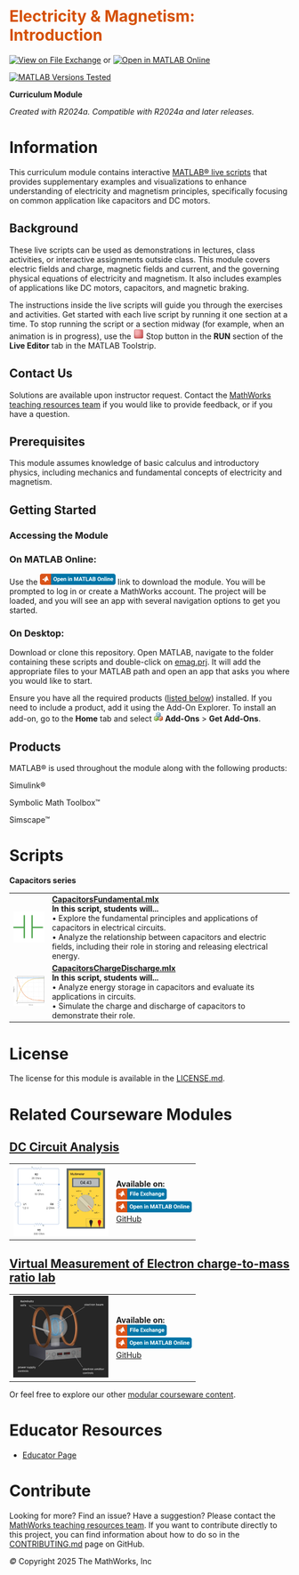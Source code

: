 
<a id="T_DEF03274"></a>

# <span style="color:rgb(213,80,0)">Electricity & Magnetism: Introduction</span>
<a id="H_053613DF"></a>


[![View on File Exchange](https://www.mathworks.com/matlabcentral/images/matlab-file-exchange.svg)](https://www.mathworks.com/matlabcentral/fileexchange/180193-electricity-magnetism-introduction) or [![Open in MATLAB Online](https://www.mathworks.com/images/responsive/global/open-in-matlab-online.svg)](https://matlab.mathworks.com/open/github/v1?repo=MathWorks-Teaching-Resources/Electricity-Magnetism&project=emag.prj&file=README.mlx)

[![MATLAB Versions Tested](https://img.shields.io/endpoint?url=https%3A%2F%2Fraw.githubusercontent.com%2FMathWorks-Teaching-Resources%2FElectricity-Magnetism%2Frelease%2FImages%2FTestedWith.json)](https://MathWorks-Teaching-Resources.github.io/Electricity-Magnetism)

**Curriculum Module**

_Created with R2024a. Compatible with R2024a and later releases._

# Information

This curriculum module contains interactive [MATLAB® live scripts](https://www.mathworks.com/products/matlab/live-editor.html) that provides supplementary examples and visualizations to enhance understanding of electricity and magnetism principles, specifically focusing on common application like capacitors and DC motors.

<a id="H_F00D98E4"></a>

## Background

These live scripts can be used as demonstrations in lectures, class activities, or interactive assignments outside class. This module covers electric fields and charge, magnetic fields and current, and the governing physical equations of electricity and magnetism. It also includes examples of applications like DC motors, capacitors, and magnetic braking.


The instructions inside the live scripts will guide you through the exercises and activities. Get started with each live script by running it one section at a time. To stop running the script or a section midway (for example, when an animation is in progress), use the <img src="Images/image_0.png" width="19" alt="image_0.png"> Stop button in the **RUN** section of the **Live Editor** tab in the MATLAB Toolstrip.

## Contact Us

Solutions are available upon instructor request. Contact the [MathWorks teaching resources team](mailto:onlineteaching@mathworks.com) if you would like to provide feedback, or if you have a question.

<a id="H_30BC7141"></a>

## Prerequisites

This module assumes knowledge of basic calculus and introductory physics, including mechanics and fundamental concepts of electricity and magnetism.

<a id="H_330E72C3"></a>

## Getting Started
### Accessing the Module
### **On MATLAB Online:**

Use the [<img src="Images/image_1.png" width="136" alt="image_1.png">](https://matlab.mathworks.com/open/github/v1?repo=MathWorks-Teaching-Resources/emag&project=emag.prj) link to download the module. You will be prompted to log in or create a MathWorks account. The project will be loaded, and you will see an app with several navigation options to get you started.

### **On Desktop:**

Download or clone this repository. Open MATLAB, navigate to the folder containing these scripts and double\-click on [emag.prj](https://matlab.mathworks.com/open/github/v1?repo=MathWorks-Teaching-Resources/Electricity-Magnetism&project=emag.prj&file=README.mlx). It will add the appropriate files to your MATLAB path and open an app that asks you where you would like to start. 


Ensure you have all the required products ([listed below](#H_E850B4FF)) installed. If you need to include a product, add it using the Add\-On Explorer. To install an add\-on, go to the **Home** tab and select  <img src="Images/image_2.png" width="16" alt="image_2.png"> **Add-Ons** > **Get Add-Ons**. 

<a id="H_E850B4FF"></a>

## Products

MATLAB® is used throughout the module along with the following products:


Simulink®


Symbolic Math Toolbox™


Simscape™

<a id="H_E8C62B23"></a>

# Scripts

**Capacitors series**

|||
| :-- | :-- |
| <img src="Images/image_3.svg" width="171" alt="image_3.svg"> <br>  | [**CapacitorsFundamental.mlx**](https://matlab.mathworks.com/open/github/v1?repo=MathWorks-Teaching-Resources/Electricity-Magnetism&project=emag.prj&file=Scripts/CapacitorsFundamentals.mlx) <br> **In this script, students will...** <br> $\bullet$ Explore the fundamental principles and applications of capacitors in electrical circuits. <br> $\bullet$ Analyze the relationship between capacitors and electric fields, including their role in storing and releasing electrical energy. <br>   |
| <img src="Images/image_4.png" width="171" alt="image_4.png"> <br>  | [**CapacitorsChargeDischarge.mlx**](https://matlab.mathworks.com/open/github/v1?repo=MathWorks-Teaching-Resources/Electricity-Magnetism&project=emag.prj&file=Scripts/CapacitorsChargeDischarge.mlx) <br> **In this script, students will...** <br> $\bullet$ Analyze energy storage in capacitors and evaluate its applications in circuits. <br> $\bullet$ Simulate the charge and discharge of capacitors to demonstrate their role. <br>   |

<a id="H_F61733D7"></a>

# License

The license for this module is available in the [LICENSE.md](https://github.com/MathWorks-Teaching-Resources/Electricity-Magnetism/blob/release/LICENSE.md).

# Related Courseware Modules
<a id="H_868F5748"></a>

## [DC Circuit Analysis](https://matlab.mathworks.com/open/github/v1?repo=MathWorks-Teaching-Resources/DC-Circuit-Analysis&project=DCCircuitAnalysis.prj&file=README.mlx)
|||
| :-- | :-- |
| <img src="Images/image_5.png" width="171" alt="image_5.png"> <br>  | **Available on:** <br> [<img src="Images/image_6.png" width="91" alt="image_6.png">](https://www.mathworks.com/matlabcentral/fileexchange/103375-dc-circuit-analysis) <br> [<img src="Images/image_7.png" width="136" alt="image_7.png">](https://matlab.mathworks.com/open/github/v1?repo=MathWorks-Teaching-Resources/DC-Circuit-Analysis&project=DCCircuitAnalysis.prj&file=README.mlx) <br> [GitHub](https://github.com/MathWorks-Teaching-Resources/DC-Circuit-Analysis) <br>   |

<a id="H_868F5748"></a>

## [Virtual Measurement of Electron charge\-to\-mass ratio lab](https://matlab.mathworks.com/open/github/v1?repo=MathWorks-Teaching-Resources/Virtual-Measurement-of-the-Electron-Charge-To-Mass-Ratio-Lab&project=virtual-measurement-of-the-electron-charge-to-m.prj&file=README.mlx)
|||
| :-- | :-- |
| <img src="Images/image_8.png" width="171" alt="image_8.png"> <br>  | **Available on:** <br> [<img src="Images/image_9.png" width="91" alt="image_9.png">](https://www.mathworks.com/matlabcentral/fileexchange/94540-virtual-measurement-of-e-m-lab) <br> [<img src="Images/image_10.png" width="136" alt="image_10.png">](https://matlab.mathworks.com/open/github/v1?repo=MathWorks-Teaching-Resources/Virtual-Measurement-of-the-Electron-Charge-To-Mass-Ratio-Lab&project=virtual-measurement-of-the-electron-charge-to-m.prj&file=README.mlx) <br> [GitHub](https://github.com/MathWorks-Teaching-Resources/Virtual-Measurement-of-the-Electron-Charge-To-Mass-Ratio-Lab) <br>   |


Or feel free to explore our other [modular courseware content](https://www.mathworks.com/matlabcentral/fileexchange/?q=tag%3A%22courseware+module%22&sort=downloads_desc_30d).

# Educator Resources
-  [Educator Page](https://www.mathworks.com/academia/educators.html) 
<a id="H_0FA5DA18"></a>

# Contribute 

Looking for more? Find an issue? Have a suggestion? Please contact the [MathWorks teaching resources team](mailto:%20onlineteaching@mathworks.com). If you want to contribute directly to this project, you can find information about how to do so in the [CONTRIBUTING.md](https://github.com/MathWorks-Teaching-Resources/Electricity-Magnetism/blob/release/CONTRIBUTING.md)  page on GitHub.


 *©* Copyright 2025 The MathWorks, Inc


